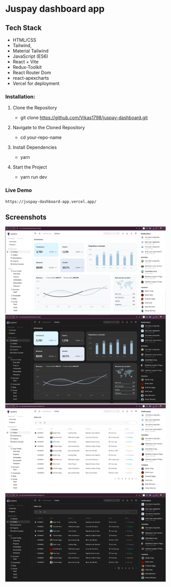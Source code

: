 # Juspay dashboard app

## Tech Stack
- HTML/CSS
- Tailwind,
- Material Tailwind 
- JavaScript (ES6)
- React + Vite
- Redux-Toolkit
- React Router Dom
- react-apexcharts
- Vercel for deployment

### Installation:
1. Clone the Repository
    - git clone https://github.com/Vikas1798/juspay-dashboard.git

2. Navigate to the Cloned Repository
    - cd your-repo-name

3. Install Dependencies
    - yarn

4. Start the Project
    - yarn run dev

### Live Demo
    https://juspay-dashboard-app.vercel.app/

## Screenshots
![Home Page Screenshot](https://github.com/Vikas1798/juspay-dashboard/blob/master/src/assets/ProjectImage/1.png)
![Home Page Screenshot : dark mode](https://github.com/Vikas1798/juspay-dashboard/blob/master/src/assets/ProjectImage/2.png)
![Order List Page Screenshot ](https://github.com/Vikas1798/juspay-dashboard/blob/master/src/assets/ProjectImage/3.png)
![Order List Page Screenshot : dark mode](https://github.com/Vikas1798/juspay-dashboard/blob/master/src/assets/ProjectImage/4.png)

